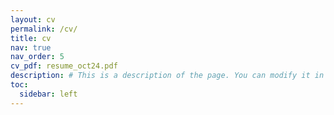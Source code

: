 ```yaml
---
layout: cv
permalink: /cv/
title: cv
nav: true
nav_order: 5
cv_pdf: resume_oct24.pdf
description: # This is a description of the page. You can modify it in '_pages/cv.md'. You can also change or remove the top pdf download button.
toc:
  sidebar: left
---
```

